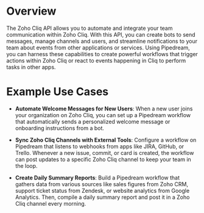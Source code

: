 # Overview

The Zoho Cliq API allows you to automate and integrate your team communication within Zoho Cliq. With this API, you can create bots to send messages, manage channels and users, and streamline notifications to your team about events from other applications or services. Using Pipedream, you can harness these capabilities to create powerful workflows that trigger actions within Zoho Cliq or react to events happening in Cliq to perform tasks in other apps.

# Example Use Cases

- **Automate Welcome Messages for New Users**: When a new user joins your organization on Zoho Cliq, you can set up a Pipedream workflow that automatically sends a personalized welcome message or onboarding instructions from a bot.

- **Sync Zoho Cliq Channels with External Tools**: Configure a workflow on Pipedream that listens to webhooks from apps like JIRA, GitHub, or Trello. Whenever a new issue, commit, or card is created, the workflow can post updates to a specific Zoho Cliq channel to keep your team in the loop.

- **Create Daily Summary Reports**: Build a Pipedream workflow that gathers data from various sources like sales figures from Zoho CRM, support ticket status from Zendesk, or website analytics from Google Analytics. Then, compile a daily summary report and post it in a Zoho Cliq channel every morning.
